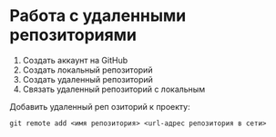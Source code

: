 ﻿# Работа с удаленными репозиториями
1. Создать аккаунт на GitHub
2. Cоздать локальный репозиторий
3. Создать удаленный репозиторий
4. Связать удаленный репозиторий  с локальным 

Добавить удаленный реп     озиторий к проекту:
```
git remote add <имя репозитория> <url-адрес репозитория в сети>
```
